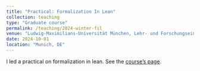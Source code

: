 ```yaml
---
title: "Practical: Formalization In Lean"
collection: teaching
type: "Graduate course"
permalink: /teaching/2024-winter-fil
venue: "Ludwig-Maximilians-Universität München, Lehr- und Forschungseinheit für Theoretische Informatik und Theorembeweisen"
date: 2024-10-01
location: "Munich, DE"
---
```


I led a practical on formalization in lean. See the [course’s page](https://www.tcs.ifi.lmu.de/lehre/ws-2024-25/forma_lean_de.html).

